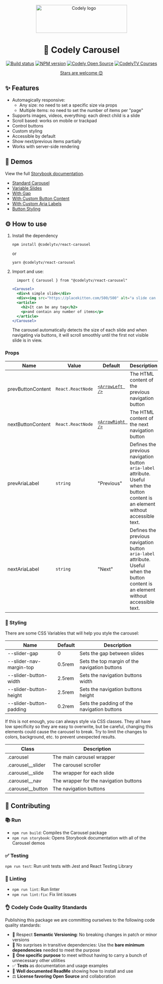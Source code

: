 <p align="center">
  <a href="https://codely.com">
    <img src="https://user-images.githubusercontent.com/10558907/170513882-a09eee57-7765-4ca4-b2dd-3c2e061fdad0.png" width="300px" height="92px" alt="Codely logo"/>
  </a>
</p>

<h1 align="center">
  🎠 Codely Carousel
</h1>

<p align="center">
    <a href="https://github.com/CodelyTV/react-carousel/actions/workflows/publish.yml"><img src="https://github.com/CodelyTV/react-carousel/actions/workflows/publish.yml/badge.svg" alt="Build status"/></a>
    <a href="https://www.npmjs.com/package/@codelytv/react-carousel"><img src="https://img.shields.io/npm/v/@codelytv/react-carousel" alt="NPM version"/></a>
    <a href="https://github.com/CodelyTV"><img src="https://img.shields.io/badge/CodelyTV-OS-green.svg?style=flat-square" alt="Codely Open Source"/></a>
    <a href="https://pro.codely.com"><img src="https://img.shields.io/badge/CodelyTV-PRO-black.svg?style=flat-square" alt="CodelyTV Courses"/></a>
</p>

<p align="center">
  <a href="https://github.com/CodelyTV/react-carousel/stargazers">Stars are welcome 😊</a>
</p>

## ✨ Features

- Automagically responsive:
  - Any size: no need to set a specific size via props
  - Multiple items: no need to set the number of items per "page"
- Supports images, videos, everything: each direct child is a slide
- Scroll based: works on mobile or trackpad
- Control buttons
- Custom styling
- Accessible by default
- Show next/previous items partially
- Works with server-side rendering

## 👀 Demos

View the full [Storybook documentation](https://react-carousel.codely.com/).

- [Standard Carousel](https://react-carousel.codely.com/?path=/story/carousel--default)
- [Variable Slides](https://react-carousel.codely.com/?path=/story/carousel--variable-slides)
- [With Gap](https://react-carousel.codely.com/?path=/story/carousel--with-gap)
- [With Custom Button Content](https://react-carousel.codely.com/?path=/story/carousel--with-custom-button-content)
- [With Custom Aria Labels](https://react-carousel.codely.com/?path=/story/carousel--with-custom-aria-labels)
- [Button Styling](https://react-carousel.codely.com/?path=/story/carousel--button-styling)


## ⚙️ How to use

1. Install the dependency
    ```
    npm install @codelytv/react-carousel
    ```
    or
    ```
    yarn @codelytv/react-carousel
    ```
2. Import and use:
    ```
      import { Carousel } from "@codelytv/react-carousel"
    ```
    ```jsx
    <Carousel>
      <div>A simple slide</div>
      <div><img src="https://placekitten.com/500/500" alt="a slide can contain anything" /></div>
      <article>
        <h2>It can be any tag</h2>
        <p>and contain any number of items</p>
      </article>
    </Carousel>
    ```
    The carousel automatically detects the size of each slide and when navigating via buttons, it will scroll smoothly until the first not visible slide is in view.

### Props

| Name                             | Value               | Default                     | Description                 |
| -------------------------------- | ------------------- | --------------------------- | --------------------------- |
| prevButtonContent                | `React.ReactNode`   | [`<ArrowLeft />`](https://github.com/CodelyTV/react-carousel/tree/main/src/components/ArrowLeft.tsx)   | The HTML content of the previous navigation button |
| nextButtonContent                | `React.ReactNode`   | [`<ArrowRight />`](https://github.com/CodelyTV/react-carousel/tree/main/src/components/ArrowRight.tsx) | The HTML content of the next navigation button     |
| prevAriaLabel                    | `string`            | "Previous"                  | Defines the previous navigation button `aria-label` attribute. Useful when the button content is an element without accessible text. |
| nextAriaLabel                    | `string`            | "Next"                      | Defines the previous navigation button `aria-label` attribute. Useful when the button content is an element without accessible text. |

### 🎨 Styling
There are some CSS Variables that will help you style the carousel:

| Name                             | Default             | Description                                   |
| -------------------------------- | ------------------- | --------------------------------------------- |
| --slider-gap                     | 0                   | Sets the gap between slides                   |
| --slider-nav-margin-top          | 0.5rem              | Sets the top margin of the navigation buttons |
| --slider-button-width            | 2.5rem              | Sets the navigation buttons width             |
| --slider-button-height           | 2.5rem              | Sets the navigation buttons height            |
| --slider-button-padding          | 0.2rem              | Sets the padding of the navigation buttons    |

If this is not enough, you can always style via CSS classes. They all have low specificity so they are easy to overwrite, but be careful, changing this elements could cause the carousel to break. Try to limit the changes to colors, background, etc. to prevent unexpected results.

| Class                 | Description                            |
| --------------------- | -------------------------------------- |
| .carousel             | The main carousel wrapper              |
| .carousel__slider     | The carousel scroller                  |
| .carousel__slide      | The wrapper for each slide             |
| .carousel__nav        | The wrapper for the navigation buttons |
| .carousel__button     | The navigation buttons                 |


## 🤝 Contributing

### 📚 Run

- `npm run build`: Compiles the Carousel package
- `npm run storybook`: Opens Storybook documentation with all of the Carousel demos

### ✅ Testing

`npm run test`: Run unit tests with Jest and React Testing Library

### 🔦 Linting

- `npm run lint`: Run linter
- `npm run lint:fix`: Fix lint issues

### 👌 Codely Code Quality Standards

Publishing this package we are committing ourselves to the following code quality standards:

- 🤝 Respect **Semantic Versioning**: No breaking changes in patch or minor versions
- 🤏 No surprises in transitive dependencies: Use the **bare minimum dependencies** needed to meet the purpose
- 🎯 **One specific purpose** to meet without having to carry a bunch of unnecessary other utilities
- ✅ **Tests** as documentation and usage examples
- 📖 **Well documented ReadMe** showing how to install and use
- ⚖️ **License favoring Open Source** and collaboration
